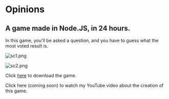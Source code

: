 # Opinions
## A game made in Node.JS, in 24 hours.

In this game, you'll be asked a question, and you have to guess what the most voted result is.

![sc1.png]()

![sc2.png]()

Click [here](https://the0show.github.io/projects.html?id=opinions-DNozHlK&type=programs) to download the game.

Click here (coming soon) to watch my YouTube video about the creation of this game.